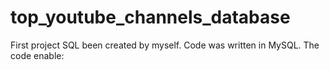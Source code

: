 # top_youtube_channels_database
First project SQL been created by myself. Code was written in MySQL.  The code enable:

